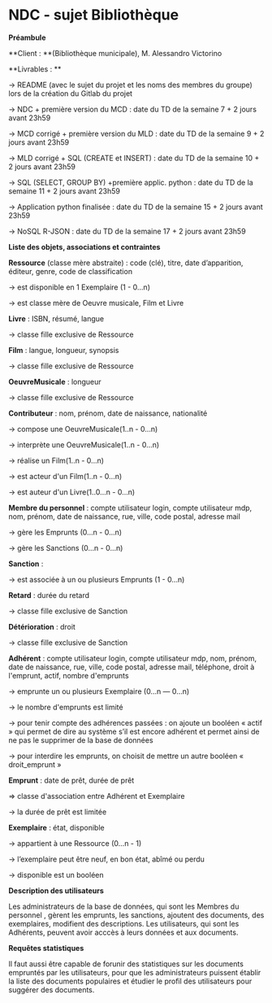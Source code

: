 # NDC - sujet Bibliothèque

**Préambule**


**Client : **(Bibliothèque municipale), M. Alessandro Victorino 

**Livrables : **

→ README (avec le sujet du projet et les noms des membres du groupe) lors de la création du Gitlab du projet

→ NDC + première version du MCD : date du TD de la semaine 7 + 2 jours avant 23h59

→ MCD corrigé + première version du MLD : date du TD de la semaine 9 + 2 jours avant 23h59

→ MLD corrigé + SQL (CREATE et INSERT) : date du TD de la semaine 10 + 2 jours avant 23h59

→ SQL (SELECT, GROUP BY) +première applic. python : date du TD de la semaine 11 + 2 jours avant 23h59

→ Application python finalisée : date du TD de la semaine 15 + 2 jours avant 23h59

→ NoSQL R-JSON : date du TD de la semaine 17 + 2 jours avant 23h59




**Liste des objets, associations et contraintes**

**Ressource** (classe mère abstraite) : code (clé), titre, date d’apparition, éditeur, genre, code de classification

→ est disponible en 1 Exemplaire (1 - 0...n)

→ est classe mère de Oeuvre musicale, Film et Livre


**Livre** : ISBN, résumé, langue

→ classe fille exclusive de Ressource


**Film** : langue, longueur, synopsis

→ classe fille exclusive de Ressource


**OeuvreMusicale** : longueur

→ classe fille exclusive de Ressource


**Contributeur** : nom, prénom, date de naissance, nationalité

→ compose une OeuvreMusicale(1..n - 0...n)

→ interprète une OeuvreMusicale(1..n - 0...n) 

→ réalise un Film(1..n - 0...n) 

→ est acteur d'un Film(1..n - 0...n)

→ est auteur d'un Livre(1..0...n - 0...n) 


**Membre du personnel** : compte utilisateur login, compte utilisateur mdp, nom, prénom, date de naissance, rue, ville, code postal, adresse mail

→ gère les Emprunts (0...n - 0...n)

→ gère les Sanctions (0...n - 0...n) 


**Sanction** : 

→ est associée à un ou plusieurs Emprunts (1 - 0...n)


**Retard** : durée du retard

→ classe fille exclusive de Sanction


**Détérioration** : droit

→ classe fille exclusive de Sanction


**Adhérent** : compte utilisateur login, compte utilisateur mdp, nom, prénom, date de naissance, rue, ville, code postal, adresse mail, téléphone, droit à l'emprunt, actif, nombre d'emprunts

→ emprunte un ou plusieurs Exemplaire (0...n — 0...n)

→ le nombre d'emprunts est limité

→ pour tenir compte des adhérences passées : on ajoute un booléen « actif » qui permet de dire au système s’il est encore adhérent et permet ainsi de ne pas le supprimer de la base de données

→ pour interdire les emprunts, on choisit de mettre un autre booléen « droit_emprunt »


**Emprunt** : date de prêt, durée de prêt

⇒ classe d'association entre Adhérent et Exemplaire

→ la durée de prêt est limitée


**Exemplaire** : état, disponible

→ appartient à une Ressource (0...n - 1)

→ l’exemplaire peut être neuf, en bon état, abîmé ou perdu

→ disponible est un booléen



**Description des utilisateurs**


Les administrateurs de la base de données, qui sont les Membres du personnel , gèrent les emprunts, les sanctions, ajoutent des documents, des exemplaires, modifient des descriptions. Les utilisateurs, qui sont les Adhérents, peuvent avoir acccès à leurs données et aux documents.



**Requêtes statistiques**


Il faut aussi être capable de forunir des statistiques sur les documents empruntés par les utilisateurs, pour que les administrateurs puissent établir la liste des documents populaires et étudier le profil des utilisateurs pour suggérer des documents.
